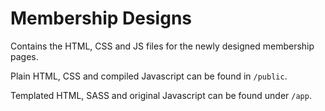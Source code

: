 Membership Designs
==================

Contains the HTML, CSS and JS files for the newly designed membership pages.

Plain HTML, CSS and compiled Javascript can be found in `/public`. 

Templated HTML, SASS and original Javascript can be found under `/app`.

